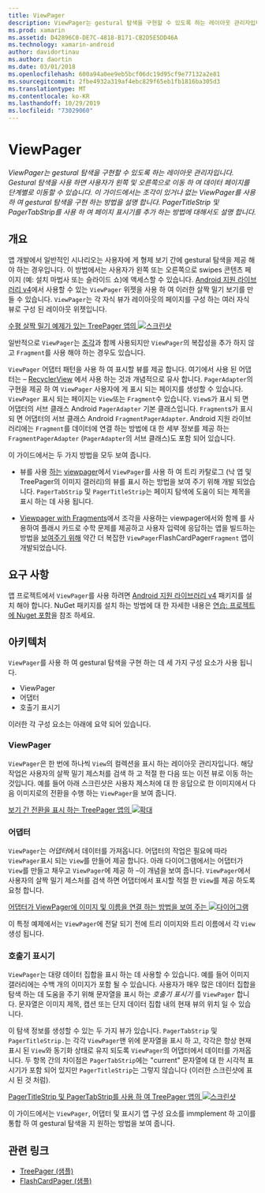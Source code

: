 ```yaml
---
title: ViewPager
description: ViewPager는 gestural 탐색을 구현할 수 있도록 하는 레이아웃 관리자입니다. Gestural 탐색을 사용 하면 사용자가 왼쪽 및 오른쪽으로 이동 하 여 데이터 페이지를 단계별로 이동할 수 있습니다. 이 가이드에서는 조각이 있거나 없는 ViewPager를 사용 하 여 gestural 탐색을 구현 하는 방법을 설명 합니다. PagerTitleStrip 및 PagerTabStrip를 사용 하 여 페이지 표시기를 추가 하는 방법에 대해서도 설명 합니다.
ms.prod: xamarin
ms.assetid: D42896C0-DE7C-4818-B171-CB2D5E5DD46A
ms.technology: xamarin-android
author: davidortinau
ms.author: daortin
ms.date: 03/01/2018
ms.openlocfilehash: 600a94a0ee9eb5bcf06dc19d95cf9e77132a2e81
ms.sourcegitcommit: 2fbe4932a319af4ebc829f65eb1fb1816ba305d3
ms.translationtype: MT
ms.contentlocale: ko-KR
ms.lasthandoff: 10/29/2019
ms.locfileid: "73029060"
---
```

# <a name="viewpager"></a>ViewPager

_ViewPager는 gestural 탐색을 구현할 수 있도록 하는 레이아웃 관리자입니다. Gestural 탐색을 사용 하면 사용자가 왼쪽 및 오른쪽으로 이동 하 여 데이터 페이지를 단계별로 이동할 수 있습니다. 이 가이드에서는 조각이 있거나 없는 ViewPager를 사용 하 여 gestural 탐색을 구현 하는 방법을 설명 합니다. PagerTitleStrip 및 PagerTabStrip를 사용 하 여 페이지 표시기를 추가 하는 방법에 대해서도 설명 합니다._

## <a name="overview"></a>개요

앱 개발에서 일반적인 시나리오는 사용자에 게 형제 보기 간에 gestural 탐색을 제공 해야 하는 경우입니다. 이 방법에서는 사용자가 왼쪽 또는 오른쪽으로 swipes 콘텐츠 페이지 (예: 설치 마법사 또는 슬라이드 쇼)에 액세스할 수 있습니다. [Android 지원 라이브러리 v4](https://www.nuget.org/packages/Xamarin.Android.Support.v4/)에서 사용할 수 있는 `ViewPager` 위젯을 사용 하 여 이러한 살짝 밀기 보기를 만들 수 있습니다. `ViewPager`는 각 자식 뷰가 레이아웃의 페이지를 구성 하는 여러 자식 뷰로 구성 된 레이아웃 위젯입니다. 

[수평 살짝 밀기 예제가 있는 TreePager 앱의 ![스크린샷](images/01-intro-sml.png)](images/01-intro.png#lightbox)

일반적으로 `ViewPager`는 [조각](~/android/platform/fragments/index.md)과 함께 사용되지만 `ViewPager`의 복잡성을 추가 하지 않고 `Fragment`를 사용 해야 하는 경우도 있습니다.

`ViewPager` 어댑터 패턴을 사용 하 여 표시할 뷰를 제공 합니다. 여기에서 사용 된 어댑터는 &ndash; [RecyclerView](~/android/user-interface/layouts/recycler-view/index.md) 에서 사용 하는 것과 개념적으로 유사 합니다. `PagerAdapter`의 구현을 제공 하 여 `ViewPager` 사용자에 게 표시 되는 페이지를 생성할 수 있습니다. `ViewPager` 표시 되는 페이지는 `View`또는 `Fragment`수 있습니다. `View`s가 표시 되 면 어댑터의 서브 클래스 Android `PagerAdapter` 기본 클래스입니다. `Fragment`s가 표시 되 면 어댑터의 서브 클래스 Android `FragmentPagerAdapter`. Android 지원 라이브러리에는 `Fragment`를 데이터에 연결 하는 방법에 대 한 세부 정보를 제공 하는 `FragmentPagerAdapter` (`PagerAdapter`의 서브 클래스)도 포함 되어 있습니다. 

이 가이드에서는 두 가지 방법을 모두 보여 줍니다. 

- 뷰를 사용 [하는](https://docs.microsoft.com/samples/xamarin/monodroid-samples/userinterface-treepager) [viewpager](~/android/user-interface/controls/view-pager/viewpager-and-views.md)에서 `ViewPager`를 사용 하 여 트리 카탈로그 (낙 엽 및 TreePager의 이미지 갤러리)의 뷰를 표시 하는 방법을 보여 주기 위해 개발 되었습니다. 
    `PagerTabStrip` 및 `PagerTitleStrip`는 페이지 탐색에 도움이 되는 제목을 표시 하는 데 사용 됩니다.

- [Viewpager with Fragments](~/android/user-interface/controls/view-pager/viewpager-and-fragments.md)에서 조각을 사용하는 viewpager에서와 함께 를 사용하여 플래시 카드로 수학 문제를 제공하고 사용자 입력에 응답하는 앱을 빌드하는 방법을 [ 보여주기 위해](https://docs.microsoft.com/samples/xamarin/monodroid-samples/userinterface-flashcardpager) 약간 더 복잡한 `ViewPager`FlashCardPager`Fragment` 앱이 개발되었습니다. 

## <a name="requirements"></a>요구 사항

앱 프로젝트에서 `ViewPager`를 사용 하려면 [Android 지원 라이브러리 v4](https://www.nuget.org/packages/Xamarin.Android.Support.v4/) 패키지를 설치 해야 합니다. NuGet 패키지를 설치 하는 방법에 대 한 자세한 내용은 [연습: 프로젝트에 Nuget 포함](https://docs.microsoft.com/visualstudio/mac/nuget-walkthrough)을 참조 하세요. 

## <a name="architecture"></a>아키텍처

`ViewPager`를 사용 하 여 gestural 탐색을 구현 하는 데 세 가지 구성 요소가 사용 됩니다.

- ViewPager
- 어댑터
- 호출기 표시기

이러한 각 구성 요소는 아래에 요약 되어 있습니다.

### <a name="viewpager"></a>ViewPager

`ViewPager`은 한 번에 하나씩 `View`의 컬렉션을 표시 하는 레이아웃 관리자입니다. 해당 작업은 사용자의 살짝 밀기 제스처를 검색 하 고 적절 한 다음 또는 이전 뷰로 이동 하는 것입니다. 예를 들어 아래 스크린샷은 사용자 제스처에 대 한 응답으로 한 이미지에서 다음 이미지로의 전환을 수행 하는 `ViewPager`을 보여 줍니다. 

[보기 간 전환을 표시 하는 TreePager 앱의 ![확대](images/02-transition-sml.png)](images/02-transition.png#lightbox)

### <a name="adapter"></a>어댑터

`ViewPager`는 *어댑터*에서 데이터를 가져옵니다. 어댑터의 작업은 필요에 따라 `ViewPager`표시 되는 `View`를 만들어 제공 합니다. 아래 다이어그램에서는 어댑터가 `View`를 만들고 채우고 `ViewPager`에 제공 하 &ndash;이 개념을 보여 줍니다. `ViewPager`에서 사용자의 살짝 밀기 제스처를 검색 하면 어댑터에서 표시할 적절 한 `View`를 제공 하도록 요청 합니다. 

[어댑터가 ViewPager에 이미지 및 이름을 연결 하는 방법을 보여 주는 ![다이어그램](images/03-adapter-sml.png)](images/03-adapter.png#lightbox)

이 특정 예제에서는 `ViewPager`에 전달 되기 전에 트리 이미지와 트리 이름에서 각 `View` 생성 됩니다. 

### <a name="pager-indicator"></a>호출기 표시기

`ViewPager`는 대량 데이터 집합을 표시 하는 데 사용할 수 있습니다. 예를 들어 이미지 갤러리에는 수백 개의 이미지가 포함 될 수 있습니다. 사용자가 매우 많은 데이터 집합을 탐색 하는 데 도움을 주기 위해 문자열을 표시 하는 *호출기 표시기* 를 `ViewPager` 합니다. 문자열은 이미지 제목, 캡션 또는 단지 데이터 집합 내의 현재 뷰의 위치 일 수 있습니다. 

이 탐색 정보를 생성할 수 있는 두 가지 뷰가 있습니다. `PagerTabStrip` 및 `PagerTitleStrip.`는 각각 `ViewPager`맨 위에 문자열을 표시 하 고, 각각은 항상 현재 표시 된 `View`와 동기화 상태로 유지 되도록 `ViewPager`의 어댑터에서 데이터를 가져옵니다. 두 항목 간의 차이점은 `PagerTabStrip`에는 "current" 문자열에 대 한 시각적 표시기가 포함 되어 있지만 `PagerTitleStrip`는 그렇지 않습니다 (이러한 스크린샷에 표시 된 것 처럼). 

[PagerTitleStrip 및 PagerTabStrip를 사용 하 여 TreePager 앱의 ![스크린샷](images/04-comparison-sml.png)](images/04-comparison.png#lightbox)

이 가이드에서는 `ViewPager`, 어댑터 및 표시기 앱 구성 요소를 immplement 하 고이를 통합 하 여 gestural 탐색을 지 원하는 방법을 보여 줍니다. 

## <a name="related-links"></a>관련 링크

- [TreePager (샘플)](https://docs.microsoft.com/samples/xamarin/monodroid-samples/userinterface-treepager)
- [FlashCardPager (샘플)](https://docs.microsoft.com/samples/xamarin/monodroid-samples/userinterface-flashcardpager)
